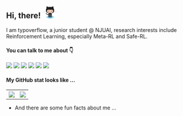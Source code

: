 ## Hi, there! <img src=asset/Octocat.png width=40> 
I am typoverflow, a junior student @ NJUAI, research interests include Reinforcement Learning, especially Meta-RL and Safe-RL.

#### You can talk to me about :point_down:

![](https://img.shields.io/badge/OS-Linux-fcc624?style=flat-square&logo=linux&logoColor=ffffff) ![](https://img.shields.io/badge/macOS-Hackintosh-000000?style=flat-square&logo=apple&logoColor=ffffff) ![](https://img.shields.io/badge/Language-Bash-4eaa25?style=flat-square&logo=gnu-bash&logoColor=ffffff) ![](https://img.shields.io/badge/Language-Python-3776ab?style=flat-square&logo=python&logoColor=ffffff) ![](https://img.shields.io/badge/Language-C++-00599c?style=flat-square&logo=C%2B%2B&logoColor=ffffff) ![](https://img.shields.io/badge/AI-PyTorch-ee4c2c?style=flat-square&logo=PyTorch&logoColor=ffffff)

#### My GitHub stat looks like ...
<table><tr>
<td><img align="center" src="https://github-readme-stats.vercel.app/api?username=typoverflow&show_icons=true&count_private=true&hide=prs&theme=graywhite" border=0></td>
<td><img align="center" src="https://github-readme-stats.vercel.app/api/top-langs/?username=typoverflow&langs_count=3" border=0></td>
</tr></table>



+ And there are some fun facts about me ...